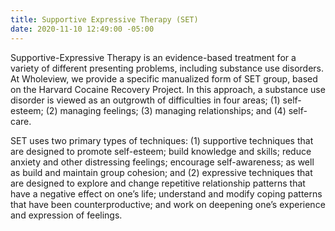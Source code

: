 ```yaml
---
title: Supportive Expressive Therapy (SET)
date: 2020-11-10 12:49:00 -05:00
---
```


Supportive-Expressive Therapy is an evidence-based treatment for a variety of different presenting problems, including substance use disorders. At Wholeview, we provide a specific manualized form of SET group, based on the Harvard Cocaine Recovery Project. In this approach, a substance use disorder is viewed as an outgrowth of difficulties in four areas; (1) self-esteem; (2) managing feelings; (3) managing relationships; and (4) self-care. 

SET uses two primary types of techniques: (1) supportive techniques that are designed to promote self-esteem; build knowledge and skills; reduce anxiety and other distressing feelings; encourage self-awareness; as well as build and maintain group cohesion; and (2) expressive techniques that are designed to explore and change repetitive relationship patterns that have a negative effect on one’s life; understand and modify coping patterns that have been counterproductive; and work on deepening one’s experience and expression of feelings. 
